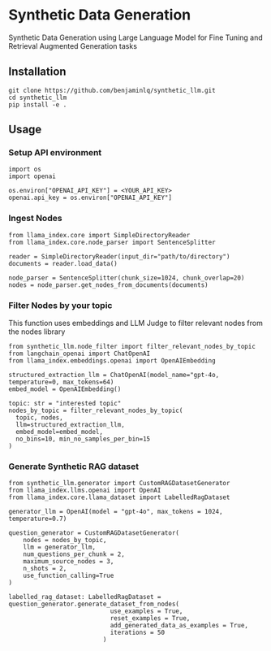 # Synthetic Data Generation
Synthetic Data Generation using Large Language Model for Fine Tuning and Retrieval Augmented Generation tasks

## Installation
```
git clone https://github.com/benjaminlq/synthetic_llm.git
cd synthetic_llm
pip install -e .
```

## Usage

### Setup API environment
```
import os
import openai

os.environ["OPENAI_API_KEY"] = <YOUR_API_KEY>
openai.api_key = os.environ["OPENAI_API_KEY"]
```

### Ingest Nodes
```
from llama_index.core import SimpleDirectoryReader
from llama_index.core.node_parser import SentenceSplitter

reader = SimpleDirectoryReader(input_dir="path/to/directory")
documents = reader.load_data()

node_parser = SentenceSplitter(chunk_size=1024, chunk_overlap=20)
nodes = node_parser.get_nodes_from_documents(documents)
```

### Filter Nodes by your topic
This function uses embeddings and LLM Judge to filter relevant nodes from the nodes library
```
from synthetic_llm.node_filter import filter_relevant_nodes_by_topic
from langchain_openai import ChatOpenAI
from llama_index.embeddings.openai import OpenAIEmbedding

structured_extraction_llm = ChatOpenAI(model_name="gpt-4o, temperature=0, max_tokens=64)
embed_model = OpenAIEmbedding() 

topic: str = "interested topic"
nodes_by_topic = filter_relevant_nodes_by_topic(
  topic, nodes,
  llm=structured_extraction_llm,
  embed_model=embed_model,
  no_bins=10, min_no_samples_per_bin=15
)
```

### Generate Synthetic RAG dataset
```
from synthetic_llm.generator import CustomRAGDatasetGenerator
from llama_index.llms.openai import OpenAI
from llama_index.core.llama_dataset import LabelledRagDataset

generator_llm = OpenAI(model = "gpt-4o", max_tokens = 1024, temperature=0.7)

question_generator = CustomRAGDatasetGenerator(
    nodes = nodes_by_topic,
    llm = generator_llm,
    num_questions_per_chunk = 2,
    maximum_source_nodes = 3,
    n_shots = 2,
    use_function_calling=True
)

labelled_rag_dataset: LabelledRagDataset = question_generator.generate_dataset_from_nodes(
                            use_examples = True,
                            reset_examples = True,
                            add_generated_data_as_examples = True,
                            iterations = 50
                          )

```
